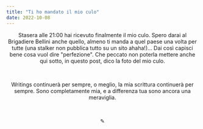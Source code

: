 ```yaml
---
title: "Ti ho mandato il mio culo"
date: 2022-10-08
---
```

<div align="center">
Stasera alle 21:00 hai ricevuto finalmente il mio culo. Spero darai al Brigadiere Bellini anche quello, almeno ti manda a quel paese una volta per tutte (una stalker non pubblica tutto su un sito ahaha!)... Dai così capisci bene cosa vuol dire "perfezione". Che peccato non poterla mettere anche qui sotto, in questo post, dico la foto del mio culo.
</div>

&nbsp;

<div align="center">
Writings continuerà per sempre, o meglio, la mia scrittura continuerà per sempre. Sono completamente mia, e a differenza tua sono ancora una meraviglia.
</div>

&nbsp;

<div align="center">
  ✎
</div>

